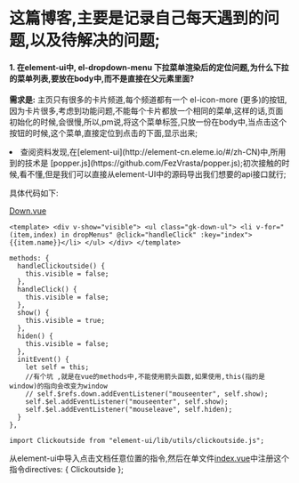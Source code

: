 <h1>这篇博客,主要是记录自己每天遇到的问题,以及待解决的问题;</h1>

<h4> 1. 在element-ui中, el-dropdown-menu 下拉菜单渲染后的定位问题,为什么下拉的菜单列表,要放在body中,而不是直接在父元素里面?</h4>

**需求是:**
主页只有很多的卡片频道,每个频道都有一个 el-icon-more (更多)的按钮,因为卡片很多,考虑到功能问题,不能每个卡片都放一个相同的菜单,这样的话,页面初始化的时候,会很慢,所以,pm说,将这个菜单标签,只放一份在body中,当点击这个按钮的时候,这个菜单,直接定位到点击的下面,显示出来;

<li>查阅资料发现,在[element-ui](http://element-cn.eleme.io/#/zh-CN)中,所用到的技术是 [popper.js](https://github.com/FezVrasta/popper.js);初次接触的时候,看不懂,但是我们可以直接从element-UI中的源码导出我们想要的api接口就行;</li>

具体代码如下:

[Down.vue](https://github.com/GitHubGanKai/vue-project-demo/blob/master/src/components/cascader/Down.vue)

  `<template>
      <div v-show="visible">
       <ul class="gk-down-ul">
         <li v-for="(item,index) in dropMenus" @click="handleClick" :key="index">{{item.name}}</li>
       </ul>
      </div>
  </template>`

    methods: {
      handleClickoutside() {
        this.visible = false;
      },
      handleClick() {
        this.visible = false;
      },
      show() {
        this.visible = true;
      },
      hiden() {
        this.visible = false;
      },
      initEvent() {
        let self = this;
        //有个坑 ,就是在vue的methods中,不能使用箭头函数,如果使用,this(指的是window)的指向会改变为window
        // self.$refs.down.addEventListener("mouseenter", self.show);
        self.$el.addEventListener("mouseenter", self.show);
        self.$el.addEventListener("mouseleave", self.hiden);
      }
    },

    import Clickoutside from "element-ui/lib/utils/clickoutside.js";

从element-ui中导入点击文档任意位置的指令,然后在单文件[index.vue](https://github.com/GitHubGanKai/vue-project-demo/blob/master/src/components/cascader/index.vue)中注册这个指令directives: { Clickoutside };
